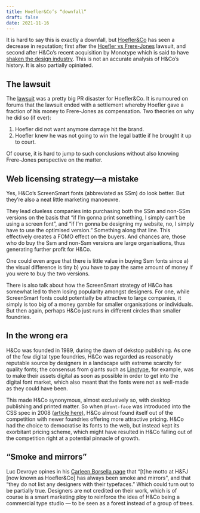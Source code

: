 ```yaml
---
title: Hoefler&Co’s “downfall”
draft: false
date: 2021-11-16
---
```


It is hard to say this is exactly a downfall, but [Hoefler&Co](https://en.wikipedia.org/wiki/Hoefler_%26_Co.) has seen a decrease in reputation; first after the [Hoefler vs Frere-Jones](https://www.scribd.com/document/200243509/Tobias-Frere-Jones-v-Jonathan-Hoefler) lawsuit, and second after H&Co’s recent acquisition by Monotype which is said to have [shaken the design industry](https://qz.com/2068310/what-monotypes-purchase-of-hoeflerco-means-to-font-designers/). This is not an accurate analysis of H&Co’s history. It is also partially opiniated.

## The lawsuit

The [lawsuit](https://www.theverge.com/2014/1/17/5318206/hoefler-and-frere-jones-lawsuit) was a pretty big PR disaster for Hoefler&Co. It is rumoured on forums that the lawsuit ended with a settlement whereby Hoefler gave a fraction of his money to Frere-Jones as compensation. Two theories on why he did so (if ever):

1. Hoefler did not want anymore damage hit the brand.
2. Hoefler knew he was not going to win the legal battle if he brought it up to court.

Of course, it is hard to jump to such conclusions without also knowing Frere-Jones perspective on the matter.

## Web licensing strategy—a mistake

Yes, H&Co’s ScreenSmart fonts (abbreviated as SSm) do look better. But they’re also a neat little marketing manoeuvre.

They lead clueless companies into purchasing both the SSm and non-SSm versions on the basis that “if I’m gonna print something, I simply can’t be using a screen font”, and “if I’m gonna be designing my website, no, I simply have to use the optimised version.” Something along that line. This effectively creates a FOMO effect on the buyers. And chances are, those who do buy the Ssm and non-Ssm versions are large organisations, thus generating further profit for H&Co.

One could even argue that there is little value in buying Ssm fonts since a) the visual difference is tiny b) you have to pay the same amount of money if you were to buy the two versions.

There is also talk about how the ScreenSmart strategy of H&Co has somewhat led to them losing popularity amongst designers. For one, while ScreenSmart fonts could potentially be attractive to large companies, it simply is too big of a money gamble for smaller organisations or individuals. But then again, perhaps H&Co just runs in different circles than smaller foundries.

## In the wrong era

H&Co was founded in 1989, during the dawn of dekstop publishing. As one of the few digital type foundries, H&Co was regarded as reasonably reputable source by designers in a landscape with extreme scarcity for quality fonts; the consensus from giants such as [Linotype](https://en.wikipedia.org/wiki/Mergenthaler_Linotype_Company), for example, was to make their assets digital as soon as possible in order to get into the digital font market, which also meant that the fonts were not as well-made as they could have been.

This made H&Co synonymous, almost exclusively so, with desktop publishing and printed matter. So when ```@font-face``` was introduced into the CSS spec in 2008 ([article here](https://www.typotheque.com/articles/brief_history_of_webfonts)), H&Co almost found itself out of the competition with newer foundries offering more attractive pricing. H&Co had the choice to democratise its fonts to the web, but instead kept its exorbitant pricing scheme, which might have resulted in H&Co falling out of the competition right at a potential pinnacle of growth.

## “Smoke and mirrors”

Luc Devroye opines in his [Carleen Borsella page](http://luc.devroye.org/fonts-73731.html) that “[t]he motto at H&FJ [now known as Hoefler&Co] has always been smoke and mirrors", and that “they do not list any designers with their typefaces.” Which could turn out to be partially true. Designers are not credited on their work, which is of course is a smart marketing ploy to reinforce the idea of H&Co being a commercial type studio — to be seen as a forest instead of a group of trees. 